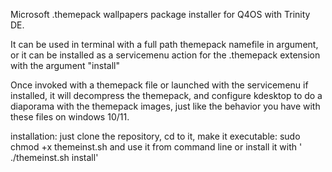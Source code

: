 Microsoft .themepack wallpapers package installer for Q4OS with Trinity DE.  
  
It can be used in terminal with a full path themepack namefile in argument, or it can be installed as a servicemenu action for the .themepack extension with the argument "install"  
  
Once invoked with a themepack file or launched with the servicemenu if installed, it will decompress the themepack, and configure kdesktop to do a diaporama with the themepack images,
just like the behavior you have with these files on windows 10/11.

installation: just clone the repository, cd to it, make it executable: sudo chmod +x themeinst.sh
and use it from command line or install it with ' ./themeinst.sh install'



